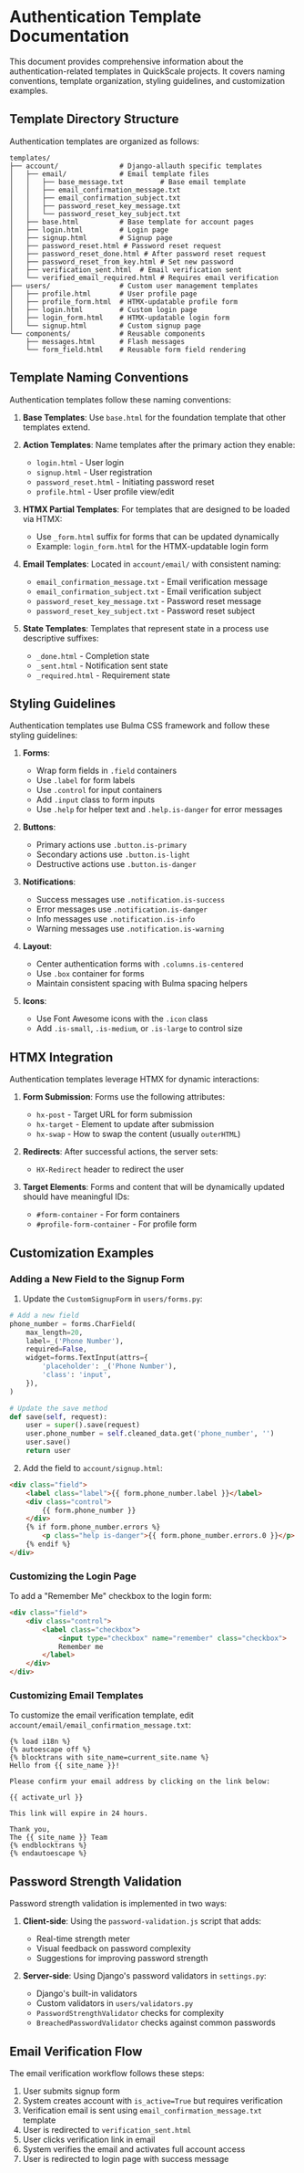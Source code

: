 # Authentication Template Documentation

This document provides comprehensive information about the authentication-related templates in QuickScale projects. It covers naming conventions, template organization, styling guidelines, and customization examples.

## Template Directory Structure

Authentication templates are organized as follows:

```
templates/
├── account/               # Django-allauth specific templates
│   ├── email/             # Email template files
│   │   ├── base_message.txt         # Base email template
│   │   ├── email_confirmation_message.txt
│   │   ├── email_confirmation_subject.txt
│   │   ├── password_reset_key_message.txt
│   │   └── password_reset_key_subject.txt
│   ├── base.html          # Base template for account pages
│   ├── login.html         # Login page
│   ├── signup.html        # Signup page
│   ├── password_reset.html # Password reset request
│   ├── password_reset_done.html # After password reset request
│   ├── password_reset_from_key.html # Set new password
│   ├── verification_sent.html  # Email verification sent
│   └── verified_email_required.html # Requires email verification
├── users/                 # Custom user management templates
│   ├── profile.html       # User profile page
│   ├── profile_form.html  # HTMX-updatable profile form
│   ├── login.html         # Custom login page
│   ├── login_form.html    # HTMX-updatable login form
│   └── signup.html        # Custom signup page
└── components/            # Reusable components
    ├── messages.html      # Flash messages
    └── form_field.html    # Reusable form field rendering
```

## Template Naming Conventions

Authentication templates follow these naming conventions:

1. **Base Templates**: Use `base.html` for the foundation template that other templates extend.

2. **Action Templates**: Name templates after the primary action they enable:
   - `login.html` - User login
   - `signup.html` - User registration
   - `password_reset.html` - Initiating password reset
   - `profile.html` - User profile view/edit

3. **HTMX Partial Templates**: For templates that are designed to be loaded via HTMX:
   - Use `_form.html` suffix for forms that can be updated dynamically
   - Example: `login_form.html` for the HTMX-updatable login form

4. **Email Templates**: Located in `account/email/` with consistent naming:
   - `email_confirmation_message.txt` - Email verification message
   - `email_confirmation_subject.txt` - Email verification subject
   - `password_reset_key_message.txt` - Password reset message
   - `password_reset_key_subject.txt` - Password reset subject

5. **State Templates**: Templates that represent state in a process use descriptive suffixes:
   - `_done.html` - Completion state
   - `_sent.html` - Notification sent state
   - `_required.html` - Requirement state

## Styling Guidelines

Authentication templates use Bulma CSS framework and follow these styling guidelines:

1. **Forms**:
   - Wrap form fields in `.field` containers
   - Use `.label` for form labels
   - Use `.control` for input containers
   - Add `.input` class to form inputs
   - Use `.help` for helper text and `.help.is-danger` for error messages

2. **Buttons**:
   - Primary actions use `.button.is-primary`
   - Secondary actions use `.button.is-light`
   - Destructive actions use `.button.is-danger`

3. **Notifications**:
   - Success messages use `.notification.is-success`
   - Error messages use `.notification.is-danger`
   - Info messages use `.notification.is-info`
   - Warning messages use `.notification.is-warning`

4. **Layout**:
   - Center authentication forms with `.columns.is-centered`
   - Use `.box` container for forms
   - Maintain consistent spacing with Bulma spacing helpers

5. **Icons**:
   - Use Font Awesome icons with the `.icon` class
   - Add `.is-small`, `.is-medium`, or `.is-large` to control size

## HTMX Integration

Authentication templates leverage HTMX for dynamic interactions:

1. **Form Submission**: Forms use the following attributes:
   - `hx-post` - Target URL for form submission
   - `hx-target` - Element to update after submission
   - `hx-swap` - How to swap the content (usually `outerHTML`)

2. **Redirects**: After successful actions, the server sets:
   - `HX-Redirect` header to redirect the user

3. **Target Elements**: Forms and content that will be dynamically updated should have meaningful IDs:
   - `#form-container` - For form containers
   - `#profile-form-container` - For profile form

## Customization Examples

### Adding a New Field to the Signup Form

1. Update the `CustomSignupForm` in `users/forms.py`:

```python
# Add a new field
phone_number = forms.CharField(
    max_length=20,
    label=_('Phone Number'),
    required=False,
    widget=forms.TextInput(attrs={
        'placeholder': _('Phone Number'),
        'class': 'input',
    }),
)

# Update the save method
def save(self, request):
    user = super().save(request)
    user.phone_number = self.cleaned_data.get('phone_number', '')
    user.save()
    return user
```

2. Add the field to `account/signup.html`:

```html
<div class="field">
    <label class="label">{{ form.phone_number.label }}</label>
    <div class="control">
        {{ form.phone_number }}
    </div>
    {% if form.phone_number.errors %}
        <p class="help is-danger">{{ form.phone_number.errors.0 }}</p>
    {% endif %}
</div>
```

### Customizing the Login Page

To add a "Remember Me" checkbox to the login form:

```html
<div class="field">
    <div class="control">
        <label class="checkbox">
            <input type="checkbox" name="remember" class="checkbox">
            Remember me
        </label>
    </div>
</div>
```

### Customizing Email Templates

To customize the email verification template, edit `account/email/email_confirmation_message.txt`:

```
{% load i18n %}
{% autoescape off %}
{% blocktrans with site_name=current_site.name %}
Hello from {{ site_name }}!

Please confirm your email address by clicking on the link below:

{{ activate_url }}

This link will expire in 24 hours.

Thank you,
The {{ site_name }} Team
{% endblocktrans %}
{% endautoescape %}
```

## Password Strength Validation

Password strength validation is implemented in two ways:

1. **Client-side**: Using the `password-validation.js` script that adds:
   - Real-time strength meter
   - Visual feedback on password complexity
   - Suggestions for improving password strength

2. **Server-side**: Using Django's password validators in `settings.py`:
   - Django's built-in validators
   - Custom validators in `users/validators.py`
   - `PasswordStrengthValidator` checks for complexity
   - `BreachedPasswordValidator` checks against common passwords

## Email Verification Flow

The email verification workflow follows these steps:

1. User submits signup form
2. System creates account with `is_active=True` but requires verification
3. Verification email is sent using `email_confirmation_message.txt` template
4. User is redirected to `verification_sent.html`
5. User clicks verification link in email
6. System verifies the email and activates full account access
7. User is redirected to login page with success message 